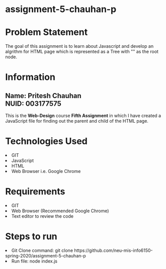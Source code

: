 # assignment-5-chauhan-p

<h1>Problem Statement</h1>
<p>The goal of this assignment is to learn about Javascript and develop an algrithm for HTML page which is represented as a Tree with "<HTML>" as the root node.</p>
<h1>Information</h1>
<h2>Name: <b>Pritesh Chauhan<br>NUID: 003177575</b></h2>
This is the <b>Web-Design</b> course <b>Fifth Assignment</b> in which I have created a JavaScript file for finding out the parent and child of the HTML page.</b>

<h1>Technologies Used</h1>
<li>GIT</li>
<li>JavaScript</li>
<li>HTML</li>
<li>Web Browser i.e. Google Chrome</li>

<h1>Requirements</h1>
<li>GIT</li>
<li>Web Browser (Recommended Google Chrome)</li>
<li>Text editor to review the code</li>

<h1>Steps to run</h1>
<li>Git Clone command: git clone https://github.com/neu-mis-info6150-spring-2020/assignment-5-chauhan-p</li>
<li>Run file: node index.js</li>
